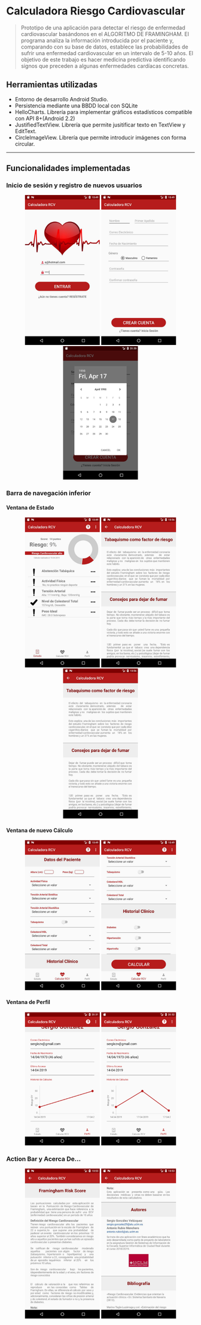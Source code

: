 # Calculadora Riesgo Cardiovascular

>Prototipo de una aplicación para detectar el riesgo de enfermedad cardiovascular basándonos en el ALGORITMO DE FRAMINGHAM. El programa analiza la información introducida por el paciente y, comparando con su base de datos, establece las probabilidades de sufrir una enfermedad cardiovascular en un intervalo de 5-10 años. El objetivo de este trabajo es hacer medicina predictiva identificando signos que preceden a algunas enfermedades cardíacas concretas.


## Herramientas utilizadas

- Entorno de desarrollo Android Studio.
- Persistencia mediante una BBDD local con SQLite
- HelloCharts. Librería para implementar gráficos estadísticos compatible con API 8+(Android 2.2)
- JustifiedTextView. Librería que permite jusitificar texto en TextView y EditText.
- CircleImageView. Librería que permite introducir imágenes con forma circular.

---

## Funcionalidades implementadas

### Inicio de sesión y registro de nuevos usuarios
<p align="center">
  <img src="/capturas/login.jpg" width="200" > <img src="/capturas/registro.jpg" width="200"> <img src="/capturas/calendar.png" width="200">
</p>

### Barra de navegación inferior
#### Ventana de Estado
<p align="center">
  <img src="/capturas/estado.jpg" width="200" > <img src="/capturas/Recomendacion1.jpg" width="200"> <img src="/capturas/Recomendacion1.jpg" width="200">
</p>

#### Ventana de nuevo Cálculo
<p align="center">
  <img src="/capturas/nuevoCalculo.jpg" width="200" > <img src="/capturas/nuevoCalculo2.jpg" width="200"> 
</p>

#### Ventana de Perfil
<p align="center">
  <img src="/capturas/user2.png" width="200" > <img src="/capturas/user3.png" width="200"> 
</p>

### Action Bar y Acerca De...
<p align="center">
  <img src="/capturas/Acercade.jpg" width="200" > <img src="/capturas/Acercade2.jpg" width="200"> 
</p>

